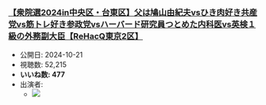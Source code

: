 ### [【衆院選2024in中央区・台東区】父は鳩山由紀夫vsひき肉好き共産党vs筋トレ好き参政党vsハーバード研究員つとめた内科医vs英検１級の外務副大臣【ReHacQ東京2区】](https://www.youtube.com/watch?v=G-1zbKXofL8)
-   公開日: 2024-10-21
-   視聴数: 52,215
-   **いいね数: 477**
-   出演者: 
    - [![](https://img.youtube.com/vi/G-1zbKXofL8/hqdefault.jpg)](https://www.youtube.com/watch?v=G-1zbKXofL8)
